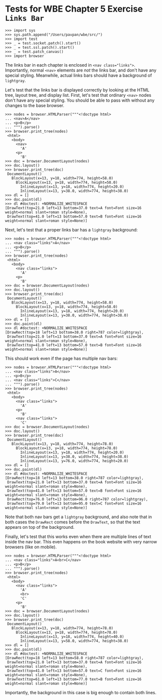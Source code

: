 Tests for WBE Chapter 5 Exercise `Links Bar`
============================================

    >>> import sys
    >>> sys.path.append("/Users/pavpan/wbe/src/")
    >>> import test
    >>> _ = test.socket.patch().start()
    >>> _ = test.ssl.patch().start()
    >>> _ = test.patch_canvas()
    >>> import browser

The links bar in each chapter is enclosed in `<nav class="links">`.
Importantly, normal `<nav>` elements are *not* the links bar, and
don't have any special styling. Meanwhile, actual links bars should
have a background of `lightgray`.

Let's test that the links bar is displayed correctly by looking at the
HTML tree, layout tree, and display list. First, let's test that
ordinary `<nav>` nodes don't have any special styling. You should be
able to pass with without any changes to the base browser.

    >>> nodes = browser.HTMLParser("""<!doctype html>
    ... <nav>A</nav>
    ... <p>B</p>
    ... """).parse()
    >>> browser.print_tree(nodes)
     <html>
       <body>
         <nav>
           'A'
         <p>
           'B'
    >>> doc = browser.DocumentLayout(nodes)
    >>> doc.layout()
    >>> browser.print_tree(doc)
     DocumentLayout()
       BlockLayout(x=13, y=18, width=774, height=58.0)
         BlockLayout(x=13, y=18, width=774, height=58.0)
           InlineLayout(x=13, y=18, width=774, height=20.0)
           InlineLayout(x=13, y=38.0, width=774, height=38.0)
    >>> dl = []
    >>> doc.paint(dl)
    >>> dl #doctest: +NORMALIZE_WHITESPACE
    [DrawText(top=21.0 left=13 bottom=37.0 text=A font=Font size=16 weight=normal slant=roman style=None),
     DrawText(top=41.0 left=13 bottom=57.0 text=B font=Font size=16 weight=normal slant=roman style=None)]

Next, let's test that a proper links bar has a `lightgray` background:

    >>> nodes = browser.HTMLParser("""<!doctype html>
    ... <nav class="links">A</nav>
    ... <p>B</p>
    ... """).parse()
    >>> browser.print_tree(nodes)
     <html>
       <body>
         <nav class="links">
           'A'
         <p>
           'B'
    >>> doc = browser.DocumentLayout(nodes)
    >>> doc.layout()
    >>> browser.print_tree(doc)
     DocumentLayout()
       BlockLayout(x=13, y=18, width=774, height=58.0)
         BlockLayout(x=13, y=18, width=774, height=58.0)
           InlineLayout(x=13, y=18, width=774, height=20.0)
           InlineLayout(x=13, y=38.0, width=774, height=38.0)
    >>> dl = []
    >>> doc.paint(dl)
    >>> dl #doctest: +NORMALIZE_WHITESPACE
    [DrawRect(top=18 left=13 bottom=38.0 right=787 color=lightgray),
     DrawText(top=21.0 left=13 bottom=37.0 text=A font=Font size=16 weight=normal slant=roman style=None),
     DrawText(top=41.0 left=13 bottom=57.0 text=B font=Font size=16 weight=normal slant=roman style=None)]

This should work even if the page has multiple nav bars:

    >>> nodes = browser.HTMLParser("""<!doctype html>
    ... <nav class="links">A</nav>
    ... <p>B</p>
    ... <nav class="links">C</nav>
    ... """).parse()
    >>> browser.print_tree(nodes)
     <html>
       <body>
         <nav class="links">
           'A'
         <p>
           'B'
         <nav class="links">
           'C'
    >>> doc = browser.DocumentLayout(nodes)
    >>> doc.layout()
    >>> browser.print_tree(doc)
     DocumentLayout()
       BlockLayout(x=13, y=18, width=774, height=78.0)
         BlockLayout(x=13, y=18, width=774, height=78.0)
           InlineLayout(x=13, y=18, width=774, height=20.0)
           InlineLayout(x=13, y=38.0, width=774, height=38.0)
           InlineLayout(x=13, y=76.0, width=774, height=20.0)
    >>> dl = []
    >>> doc.paint(dl)
    >>> dl #doctest: +NORMALIZE_WHITESPACE
    [DrawRect(top=18 left=13 bottom=38.0 right=787 color=lightgray),
     DrawText(top=21.0 left=13 bottom=37.0 text=A font=Font size=16 weight=normal slant=roman style=None),
     DrawText(top=41.0 left=13 bottom=57.0 text=B font=Font size=16 weight=normal slant=roman style=None),
     DrawRect(top=76.0 left=13 bottom=96.0 right=787 color=lightgray),
     DrawText(top=79.0 left=13 bottom=95.0 text=C font=Font size=16 weight=normal slant=roman style=None)]

Note that both nav bars get a `lightgray` background, and also note
that in both cases the `DrawRect` comes before the `DrawText`, so that
the text appears on top of the background.

Finally, let's test that this works even when there are multiple lines
of text inside the nav bar. This even happens on the book website with
very narrow browsers (like on mobile).

    >>> nodes = browser.HTMLParser("""<!doctype html>
    ... <nav class="links">A<br>C</nav>
    ... <p>B</p>
    ... """).parse()
    >>> browser.print_tree(nodes)
     <html>
       <body>
         <nav class="links">
           'A'
           <br>
           'C'
         <p>
           'B'
    >>> doc = browser.DocumentLayout(nodes)
    >>> doc.layout()
    >>> browser.print_tree(doc)
     DocumentLayout()
       BlockLayout(x=13, y=18, width=774, height=78.0)
         BlockLayout(x=13, y=18, width=774, height=78.0)
           InlineLayout(x=13, y=18, width=774, height=40.0)
           InlineLayout(x=13, y=58.0, width=774, height=38.0)
    >>> dl = []
    >>> doc.paint(dl)
    >>> dl #doctest: +NORMALIZE_WHITESPACE
    [DrawRect(top=18 left=13 bottom=58.0 right=787 color=lightgray),
     DrawText(top=21.0 left=13 bottom=37.0 text=A font=Font size=16 weight=normal slant=roman style=None),
     DrawText(top=41.0 left=13 bottom=57.0 text=C font=Font size=16 weight=normal slant=roman style=None),
     DrawText(top=61.0 left=13 bottom=77.0 text=B font=Font size=16 weight=normal slant=roman style=None)]
     
Importantly, the background in this case is big enough to contain both lines.
